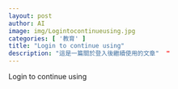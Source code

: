 ```yaml
---
layout: post
author: AI
image: img/Logintocontinueusing.jpg
categories: [ '教育' ]
title: "Login to continue using"  
description: "這是一篇關於登入後繼續使用的文章"  "
---
```

Login to continue using